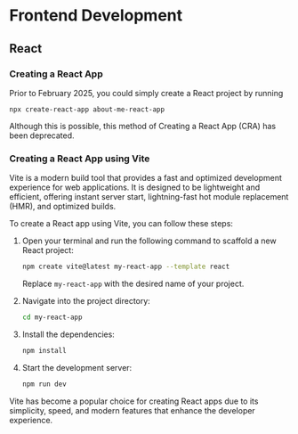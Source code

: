 # Frontend Development

## React

### Creating a React App

Prior to February 2025, you could simply create a React project by running

```node
npx create-react-app about-me-react-app
```

Although this is possible, this method of Creating a React App (CRA) has been deprecated.

### Creating a React App using Vite

Vite is a modern build tool that provides a fast and optimized development experience for web applications. It is designed to be lightweight and efficient, offering instant server start, lightning-fast hot module replacement (HMR), and optimized builds.

To create a React app using Vite, you can follow these steps:

1. Open your terminal and run the following command to scaffold a new React project:

    ```bash
    npm create vite@latest my-react-app --template react
    ```

    Replace `my-react-app` with the desired name of your project.

2. Navigate into the project directory:

    ```bash
    cd my-react-app
    ```

3. Install the dependencies:

    ```bash
    npm install
    ```

4. Start the development server:

    ```bash
    npm run dev
    ```

Vite has become a popular choice for creating React apps due to its simplicity, speed, and modern features that enhance the developer experience.
